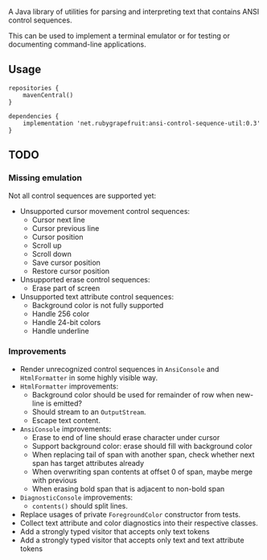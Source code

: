 A Java library of utilities for parsing and interpreting text that contains ANSI control sequences.

This can be used to implement a terminal emulator or for testing or documenting command-line applications.

## Usage

```
repositories { 
    mavenCentral()
}

dependencies {
    implementation 'net.rubygrapefruit:ansi-control-sequence-util:0.3'
}
```

## TODO

### Missing emulation

Not all control sequences are supported yet: 

- Unsupported cursor movement control sequences:
    - Cursor next line
    - Cursor previous line
    - Cursor position
    - Scroll up
    - Scroll down
    - Save cursor position
    - Restore cursor position
- Unsupported erase control sequences:
    - Erase part of screen
- Unsupported text attribute control sequences:
    - Background color is not fully supported
    - Handle 256 color
    - Handle 24-bit colors
    - Handle underline

### Improvements

- Render unrecognized control sequences in `AnsiConsole` and `HtmlFormatter` in some highly visible way.
- `HtmlFormatter` improvements:
    - Background color should be used for remainder of row when new-line is emitted?
    - Should stream to an `OutputStream`.
    - Escape text content.
- `AnsiConsole` improvements:
    - Erase to end of line should erase character under cursor
    - Support background color: erase should fill with background color
    - When replacing tail of span with another span, check whether next span has target attributes already
    - When overwriting span contents at offset 0 of span, maybe merge with previous
    - When erasing bold span that is adjacent to non-bold span
- `DiagnosticConsole` improvements:
    - `contents()` should split lines.
- Replace usages of private `ForegroundColor` constructor from tests.
- Collect text attribute and color diagnostics into their respective classes.
- Add a strongly typed visitor that accepts only text tokens
- Add a strongly typed visitor that accepts only text and text attribute tokens
